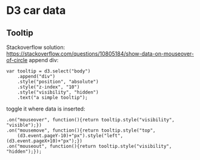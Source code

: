# D3 car data
## Tooltip 
Stackoverflow solution: https://stackoverflow.com/questions/10805184/show-data-on-mouseover-of-circle
append div: 
```
var tooltip = d3.select("body")
    .append("div")
    .style("position", "absolute")
    .style("z-index", "10")
    .style("visibility", "hidden")
    .text("a simple tooltip");
```

toggle it where data is inserted:
```
.on("mouseover", function(){return tooltip.style("visibility", "visible");})
.on("mousemove", function(){return tooltip.style("top",
    (d3.event.pageY-10)+"px").style("left",(d3.event.pageX+10)+"px");})
.on("mouseout", function(){return tooltip.style("visibility", "hidden");});
```
